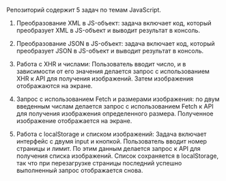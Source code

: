 Репозиторий содержит 5 задач по темам JavaScript.

1. Преобразование XML в JS-объект: задача включает код, который преобразует XML в JS-объект и выводит результат в консоль.

2. Преобразование JSON в JS-объект: задача включает код, который преобразует JSON в JS-объект и выводит результат в консоль.

3. Работа с XHR и числами: Пользователь вводит число, и в зависимости от его значения делается запрос с использованием XHR к 
API для получения изображений. Затем изображения отображаются на экране.

4. Запрос с использованием Fetch и размерами изображения: по двум введенным числам делается запрос с использованием Fetch 
к API для получения изображения определенного размера. Полученное изображение отображается на экране.

5. Работа с localStorage и списком изображений: Задача включает интерфейс с двумя input и кнопкой. 
Пользователь вводит номер страницы и лимит. По этим данным делается запрос к API для получения списка изображений. 
Список сохраняется в localStorage, так что при перезагрузке страницы последний успешно выполненный запрос отображается снова.